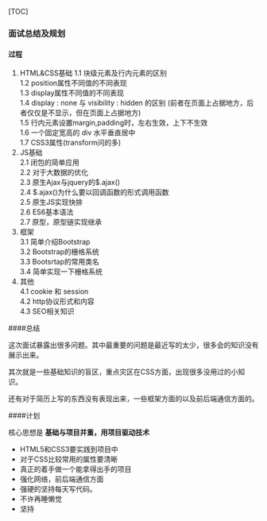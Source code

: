   [TOC]

### 面试总结及规划

#### 过程

1. HTML&CSS基础
    1.1 块级元素及行内元素的区别  
    1.2 position属性不同值的不同表现  
    1.3 display属性不同值的不同表现  
    1.4 display : none 与 visibility : hidden 的区别 (前者在页面上占据地方，后者仅仅是不显示，但在页面上占据地方)  
    1.5 行内元素设置margin,padding时，左右生效，上下不生效  
    1.6 一个固定宽高的 div 水平垂直居中  
    1.7 CSS3属性(transform问的多)  
2. JS基础  
    2.1 闭包的简单应用  
    2.2 对于大数据的优化  
    2.3 原生Ajax与jquery的$.ajax()  
    2.4 $.ajax()为什么要以回调函数的形式调用函数  
    2.5 原生JS实现快排  
    2.6 ES6基本语法  
    2.7 原型，原型链实现继承  
3. 框架  
    3.1 简单介绍Bootstrap  
    3.2 Bootstrap的栅格系统  
    3.3 Bootsrtap的常用类名  
    3.4 简单实现一下栅格系统  
4. 其他   
    4.1 cookie 和 session  
    4.2 http协议形式和内容  
    4.3 SEO相关知识  

####总结

这次面试暴露出很多问题。其中最重要的问题是最近写的太少，很多会的知识没有展示出来。

其次就是一些基础知识的盲区，重点灾区在CSS方面，出现很多没用过的小知识。

还有对于简历上写的东西没有表现出来，一些框架方面的以及前后端通信方面的。

####计划

核心思想是 **基础与项目并重，用项目驱动技术**

* HTML5和CSS3要实践到项目中
* 对于CSS比较常用的属性要清晰
* 真正的着手做一个能拿得出手的项目
* 强化网络，前后端通信方面
* 强硬的坚持每天写代码。
* 不许再睡懒觉 
* 坚持

